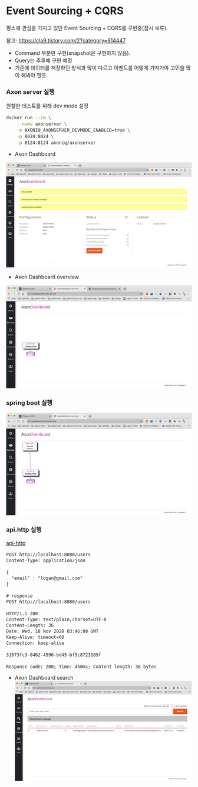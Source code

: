 # Event Sourcing + CQRS

평소에 관심을 가지고 있던 Event Sourcing + CQRS를 구현중(잠시 보류).

참고: https://cla9.tistory.com/2?category=814447

- Command 부분만 구현(snapshot은 구현하지 않음).
- Query는 추후에 구현 예정
- 기존에 데이터를 저장하던 방식과 많이 다르고 이벤트를 어떻게 가져가야 고민을 많이 해봐야 할듯.

### Axon server 실행 

원할한 테스트를 위해 dev mode 설정

```bash
docker run --rm \
    --name axonserver \
    -e AXONIQ_AXONSERVER_DEVMODE_ENABLED=true \
    -p 8024:8024 \
    -p 8124:8124 axoniq/axonserver
```

- Axon Dashboard

![axonserver-dashboard](./image/image1.png)

- Axon Dashboard overview

![axonserver-dashboard-overview](./image/image2.png)


### spring boot 실행

![spring-boot](./image/image3.png)

### api.http 실행

[api-http](src/main/kotlin/com/nnobs/api/api.http)

```http request
POST http://localhost:8080/users
Content-Type: application/json

{
  "email" : "logan@gmail.com"
}

# response
POST http://localhost:8080/users

HTTP/1.1 200 
Content-Type: text/plain;charset=UTF-8
Content-Length: 36
Date: Wed, 18 Nov 2020 03:46:08 GMT
Keep-Alive: timeout=60
Connection: keep-alive

31673fc3-0462-4596-bd45-bf5c8723109f

Response code: 200; Time: 450ms; Content length: 36 bytes
```

- Axon Dashboard search
![axonserver-dashboard-search](./image/image4.png)

